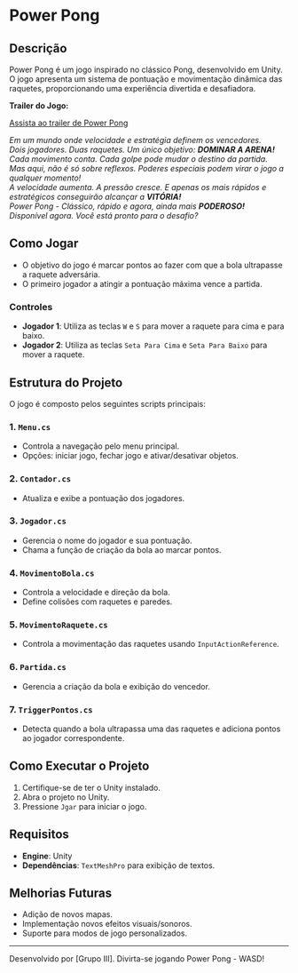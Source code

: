 # Power Pong

## Descrição
Power Pong é um jogo inspirado no clássico Pong, desenvolvido em Unity. O jogo apresenta um sistema de pontuação e movimentação dinâmica das raquetes, proporcionando uma experiência divertida e desafiadora.

**Trailer do Jogo:**

[Assista ao trailer de Power Pong](https://youtu.be/QwY2i_If-mQ)

*Em um mundo onde velocidade e estratégia definem os vencedores.*  
*Dois jogadores. Duas raquetes. Um único objetivo: **DOMINAR A ARENA!***  
*Cada movimento conta. Cada golpe pode mudar o destino da partida.*  
*Mas aqui, não é só sobre reflexos. Poderes especiais podem virar o jogo a qualquer momento!*  
*A velocidade aumenta. A pressão cresce. E apenas os mais rápidos e estratégicos conseguirão alcançar a **VITÓRIA!***  
*Power Pong - Clássico, rápido e agora, ainda mais **PODEROSO!***  
*Disponível agora. Você está pronto para o desafio?*

## Como Jogar
- O objetivo do jogo é marcar pontos ao fazer com que a bola ultrapasse a raquete adversária.
- O primeiro jogador a atingir a pontuação máxima vence a partida.

### Controles
- **Jogador 1**: Utiliza as teclas `W` e `S` para mover a raquete para cima e para baixo.
- **Jogador 2**: Utiliza as teclas `Seta Para Cima` e `Seta Para Baixo` para mover a raquete.

## Estrutura do Projeto
O jogo é composto pelos seguintes scripts principais:

### 1. `Menu.cs`
- Controla a navegação pelo menu principal.
- Opções: iniciar jogo, fechar jogo e ativar/desativar objetos.

### 2. `Contador.cs`
- Atualiza e exibe a pontuação dos jogadores.

### 3. `Jogador.cs`
- Gerencia o nome do jogador e sua pontuação.
- Chama a função de criação da bola ao marcar pontos.

### 4. `MovimentoBola.cs`
- Controla a velocidade e direção da bola.
- Define colisões com raquetes e paredes.

### 5. `MovimentoRaquete.cs`
- Controla a movimentação das raquetes usando `InputActionReference`.

### 6. `Partida.cs`
- Gerencia a criação da bola e exibição do vencedor.

### 7. `TriggerPontos.cs`
- Detecta quando a bola ultrapassa uma das raquetes e adiciona pontos ao jogador correspondente.

## Como Executar o Projeto
1. Certifique-se de ter o Unity instalado.
2. Abra o projeto no Unity.
3. Pressione `Jgar` para iniciar o jogo.

## Requisitos
- **Engine**: Unity
- **Dependências**: `TextMeshPro` para exibição de textos.

## Melhorias Futuras
- Adição de novos mapas.
- Implementação novos efeitos visuais/sonoros.
- Suporte para modos de jogo personalizados.

---

Desenvolvido por [Grupo III]. Divirta-se jogando Power Pong - WASD!
